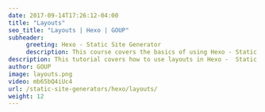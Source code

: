 ```yaml
---
date: 2017-09-14T17:26:12-04:00
title: "Layouts"
seo_title: "Layouts | Hexo | GOUP"
subheader:
     greeting: Hexo - Static Site Generator
     description: This course covers the basics of using Hexo - Static Site Generator. Work your way through the articles and we'll teach you everything you need to know to create a professional and scalable website or blog!
description: This tutorial covers how to use layouts in Hexo -  Static Site Generator.
author: GOUP
image: layouts.png
video: mb65bQ4iUc4
url: /static-site-generators/hexo/layouts/
weight: 12
---
```

